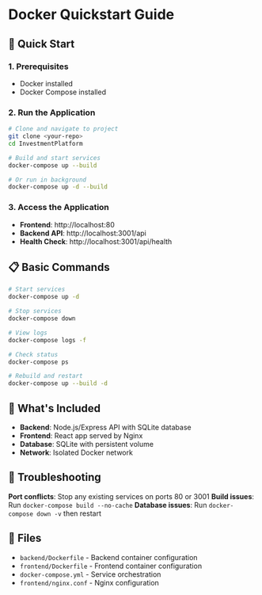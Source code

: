 # Docker Quickstart Guide

## 🚀 Quick Start

### 1. Prerequisites
- Docker installed
- Docker Compose installed

### 2. Run the Application
```bash
# Clone and navigate to project
git clone <your-repo>
cd InvestmentPlatform

# Build and start services
docker-compose up --build

# Or run in background
docker-compose up -d --build
```

### 3. Access the Application
- **Frontend**: http://localhost:80
- **Backend API**: http://localhost:3001/api
- **Health Check**: http://localhost:3001/api/health

## 📋 Basic Commands

```bash
# Start services
docker-compose up -d

# Stop services
docker-compose down

# View logs
docker-compose logs -f

# Check status
docker-compose ps

# Rebuild and restart
docker-compose up --build -d
```

## 🐳 What's Included

- **Backend**: Node.js/Express API with SQLite database
- **Frontend**: React app served by Nginx
- **Database**: SQLite with persistent volume
- **Network**: Isolated Docker network

## 🔧 Troubleshooting

**Port conflicts**: Stop any existing services on ports 80 or 3001
**Build issues**: Run `docker-compose build --no-cache`
**Database issues**: Run `docker-compose down -v` then restart

## 📁 Files

- `backend/Dockerfile` - Backend container configuration
- `frontend/Dockerfile` - Frontend container configuration  
- `docker-compose.yml` - Service orchestration
- `frontend/nginx.conf` - Nginx configuration
